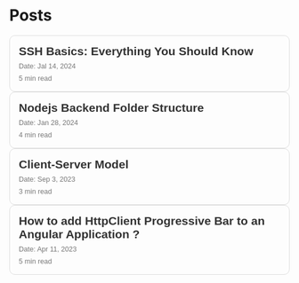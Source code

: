 # Posts

<a href="https://wearedev.hashnode.dev/ssh-basics-everything-you-should-know" style="text-decoration: none;margin:5px">
  <div style="border: 1px solid #ddd; border-radius: 10px; padding: 16px; font-family: Arial, sans-serif; color: #333;">
    <h2 style="margin: 0; font-size: 1.5em;">SSH Basics: Everything You Should Know</h2>
    <p style="margin: 8px 0 0; font-size: 0.9em; color: #777;">Date: Jal 14, 2024</p>
    <p style="margin: 8px 0 0; font-size: 0.9em; color: #777;">5 min read</p>
  </div>
</a>
<a href="https://wearedev.hashnode.dev/1-best-practices-nodejs-backend-folder-structure" style="text-decoration: none;margin:5px">
  <div style="border: 1px solid #ddd; border-radius: 10px; padding: 16px; font-family: Arial, sans-serif; color: #333;">
    <h2 style="margin: 0; font-size: 1.5em;">Nodejs Backend Folder Structure</h2>
    <p style="margin: 8px 0 0; font-size: 0.9em; color: #777;">Date: Jan 28, 2024</p>
    <p style="margin: 8px 0 0; font-size: 0.9em; color: #777;">4 min read</p>
  </div>
</a>
<a href="https://wearedev.hashnode.dev/1-tech-beginner-blog-client-server-model" style="text-decoration: none;margin:5px">
  <div style="border: 1px solid #ddd; border-radius: 10px; padding: 16px; font-family: Arial, sans-serif; color: #333;">
    <h2 style="margin: 0; font-size: 1.5em;">Client-Server Model</h2>
    <p style="margin: 8px 0 0; font-size: 0.9em; color: #777;">Date: Sep 3, 2023</p>
    <p style="margin: 8px 0 0; font-size: 0.9em; color: #777;">3 min read</p>
  </div>
</a>
<a href="https://www.geeksforgeeks.org/how-to-add-httpclient-progressive-bar-to-an-angular-application/" style="text-decoration: none;margin:5px">
  <div style="border: 1px solid #ddd; border-radius: 10px; padding: 16px; font-family: Arial, sans-serif; color: #333;">
    <h2 style="margin: 0; font-size: 1.5em;">How to add HttpClient Progressive Bar to an Angular Application ?</h2>
    <p style="margin: 8px 0 0; font-size: 0.9em; color: #777;">Date: Apr 11, 2023</p>
    <p style="margin: 8px 0 0; font-size: 0.9em; color: #777;">5 min read</p>
  </div>
</a>